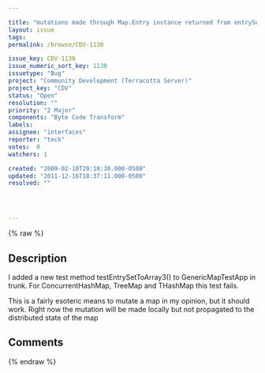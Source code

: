 ```yaml
---

title: "mutations made through Map.Entry instance returned from entrySet().toArray(..) are not visible in the cluster"
layout: issue
tags: 
permalink: /browse/CDV-1130

issue_key: CDV-1130
issue_numeric_sort_key: 1130
issuetype: "Bug"
project: "Community Development (Terracotta Server)"
project_key: "CDV"
status: "Open"
resolution: ""
priority: "2 Major"
components: "Byte Code Transform"
labels: 
assignee: "interfaces"
reporter: "teck"
votes:  0
watchers: 1

created: "2009-02-10T20:10:30.000-0500"
updated: "2011-12-16T18:37:11.000-0500"
resolved: ""




---
```


{% raw %}

## Description

<div markdown="1" class="description">

I added a new test method testEntrySetToArray3() to GenericMapTestApp in trunk. For ConcurrentHashMap, TreeMap and THashMap this test fails. 

This is a fairly esoteric means to mutate a map in my opinion, but it should work. Right now the mutation will be made locally but not propagated to the distributed state of the map


</div>

## Comments



{% endraw %}
